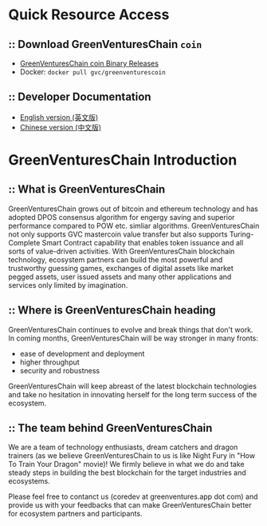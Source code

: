 Quick Resource Access
=====================================
## :: Download GreenVenturesChain ```coin```
* [GreenVenturesChain coin Binary Releases](https://github.com/GreenVenturesChain/GreenVenturesChain/wiki/Download-GreenVenturesChain-Binary-Releases)
* Docker: ```docker pull gvc/greenventurescoin```

## :: Developer Documentation

* [English version (英文版)](https://gvc-devbook.readthedocs.io/en/latest)
* [Chinese version (中文版)](https://gvc-devbook.readthedocs.io/zh_CN/latest)

GreenVenturesChain Introduction
=====================================

## :: What is GreenVenturesChain

GreenVenturesChain grows out of bitcoin and ethereum technology and has adopted DPOS consensus algorithm for engergy saving and superior performance compared to POW etc. simliar algorithms. GreenVenturesChain not only supports GVC mastercoin value transfer but also supports Turing-Complete Smart Contract capability that enables token issuance and all sorts of value-driven activities. With GreenVenturesChain blockchain technology, ecosystem partners can build the most powerful and trustworthy guessing games, exchanges of digital assets like market pegged assets, user issued assets and many other applications and services only limited by imagination.

## :: Where is GreenVenturesChain heading

GreenVenturesChain continues to evolve and break things that don't work. In coming months, GreenVenturesChain will be way stronger in many fronts:
* ease of development and deployment
* higher throughput
* security and robustness

GreenVenturesChain will keep abreast of the latest blockchain technologies and take no hesitation in innovating herself for the long term success of the ecosystem.

## :: The team behind GreenVenturesChain

We are a team of technology enthusiasts, dream catchers and dragon trainers (as we believe GreenVenturesChain to us is like Night Fury in "How To Train Your Dragon" movie)! We firmly believe in what we do and take steady steps in building the best blockchain for the target industries and ecosystems.

Please feel free to contanct us (coredev at greenventures.app dot com) and provide us with your feedbacks that can make GreenVenturesChain better for ecosystem partners and participants.
